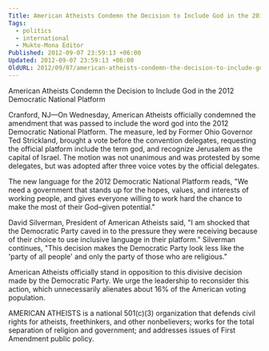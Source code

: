 ```yaml
---
Title: American Atheists Condemn the Decision to Include God in the 2012 Democratic National Platform
Tags:
  - politics
  - international
  - Mukto-Mona Editor
Published: 2012-09-07 23:59:13 +06:00
Updated: 2012-09-07 23:59:13 +06:00
OldURL: 2012/09/07/american-atheists-condemn-the-decision-to-include-god-in-the-2012-democratic-national-platform/
---
```


American Atheists Condemn  the Decision to Include God in the 2012 Democratic National Platform

Cranford, NJ—On Wednesday, American Atheists officially condemned the amendment that was passed to include the word god into the 2012 Democratic National Platform. The measure, led by Former Ohio Governor Ted Strickland, brought a vote before the convention delegates, requesting the official platform include the term god, and recognize Jerusalem as the capital of Israel. The motion was not unanimous and was protested by some delegates, but was adopted after three voice votes by the official delegates.

The new language for the 2012 Democratic National Platform reads, "We need a government that stands up for the hopes, values, and interests of working people, and gives everyone willing to work hard the chance to make the most of their God–given potential."

David Silverman, President of American Atheists said, "I am shocked that the Democratic Party caved in to the pressure they were receiving because of their choice to use inclusive language in their platform." Silverman continues, "This decision makes the Democratic Party look less like the 'party of all people' and only the party of those who are religious." 

American Atheists officially stand in opposition to this divisive decision made by the Democratic Party. We urge the leadership to reconsider this action, which unnecessarily alienates about 16% of the American voting population.

 

AMERICAN ATHEISTS is a national 501(c)(3) organization that defends civil rights for atheists, freethinkers, and other nonbelievers; works for the total separation of religion and government; and addresses issues of First Amendment public policy.
